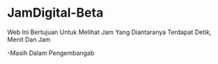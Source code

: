 # JamDigital-Beta

Web Ini Bertujuan Untuk Melihat Jam Yang Diantaranya Terdapat Detik, Menit Dan Jam

-Masih Dalam Pengembangab
